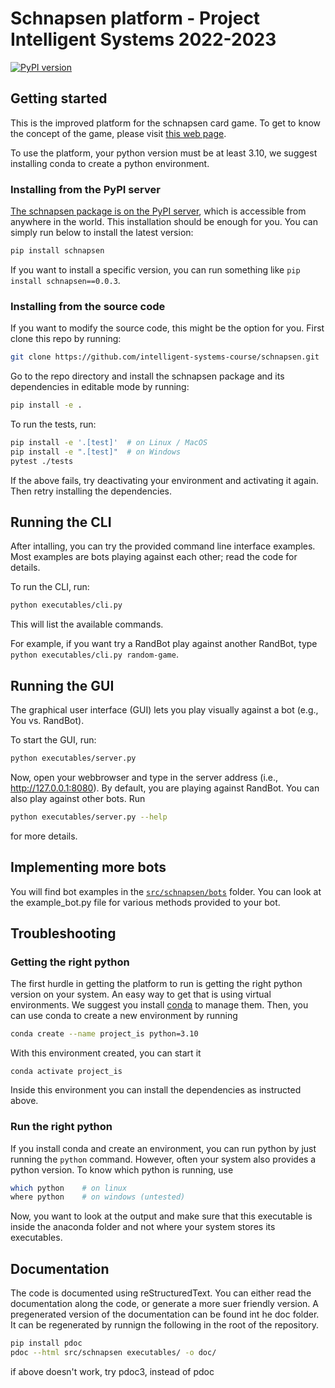 # Schnapsen platform - Project Intelligent Systems 2022-2023

[![PyPI version](https://badge.fury.io/py/schnapsen.svg)](https://badge.fury.io/py/schnapsen)

## Getting started

This is the improved platform for the schnapsen card game. To get to know the concept of the game, please visit
[this web page](https://www.pagat.com/marriage/schnaps.html).

To use the platform, your python version must be at least 3.10, we suggest installing conda to create a python environment.

### Installing from the PyPI server

[The schnapsen package is on the PyPI server](https://pypi.org/project/schnapsen/), which is accessible from anywhere in the world. This installation should be enough for you. You can simply run below to install the latest version:

```sh
pip install schnapsen
```

If you want to install a specific version, you can run something like `pip install schnapsen==0.0.3`.

### Installing from the source code

If you want to modify the source code, this might be the option for you.
First clone this repo by running:

```sh
git clone https://github.com/intelligent-systems-course/schnapsen.git
```

Go to the repo directory and install the schnapsen package and its dependencies in editable mode by running:

```sh
pip install -e .
```

To run the tests, run:

```sh
pip install -e '.[test]'  # on Linux / MacOS
pip install -e ".[test]"  # on Windows
pytest ./tests
```

If the above fails, try deactivating your environment and activating it again.
Then retry installing the dependencies.

## Running the CLI

After intalling, you can try the provided command line interface examples.
Most examples are bots playing against each other; read the code for details.

To run the CLI, run:

```sh
python executables/cli.py
```

This will list the available commands.

For example, if you want try a RandBot play against another RandBot, type
`python executables/cli.py random-game`.

## Running the GUI

The graphical user interface (GUI) lets you play visually against a bot (e.g., You vs. RandBot).

To start the GUI, run:

```sh
python executables/server.py
```

Now, open your webbrowser and type in the server address (i.e., http://127.0.0.1:8080).
By default, you are playing against RandBot. You can also play against other bots. Run

```sh
python executables/server.py --help
```

for more details.

## Implementing more bots

You will find bot examples in the [`src/schnapsen/bots`](./src/schnapsen/bots) folder.
You can look at the example_bot.py file for various methods provided to your bot.

## Troubleshooting

### Getting the right python

The first hurdle in getting the platform to run is getting the right python version on your system.
An easy way to get that is using virtual environments. We suggest you install [conda](https://docs.conda.io/projects/conda/en/latest/user-guide/install/index.html) to manage them.
Then, you can use conda to create a new environment by running

```sh
conda create --name project_is python=3.10
```

With this environment created, you can start it

```
conda activate project_is
```

Inside this environment you can install the dependencies as instructed above.

### Run the right python

If you install conda and create an environment, you can run python by just running the `python` command.
However, often your system also provides a python version.
To know which python is running, use

```sh
which python    # on linux
where python    # on windows (untested)
```

Now, you want to look at the output and make sure that this executable is inside the anaconda folder and not where your system stores its executables.

<!--

Most of the time, when you read Github python repo READMEs, they won't tell you how to do things in detail, but simply tell you things like run `python bar`, run `pip install foo`, etc. All of these imply that you are running things in an isolated python environment. Often times this is easily done by creating virtual environments (e.g., venv, conda, etc.), where you know exactly what `python`, `pip`, and other modules you are running. If you are not familiar with it and still want to proceed on your current machine, especially on Windows, below are some tips.

1. **Be super specific with your python binary.**

   Don't just run `python bar` but do more like `python3.10 bar`. If you just run `python bar`, it's hard to know which python binary file your system is running.

2. **Be super specific with the modules (e.g., pip, pytest).**

   Don't just run `pip install foo` but do more like `python3.10 -m pip install foo`. Again, if you just run `pip install foo`, we don't know exactly which `pip` your system will run. `python3.10 -m pip install foo` specifies that you want your `python3.10` to run the module (i.e., `-m`) `pip` to do something. The same goes for `python3.10 -m pytest ./tests`, instead of `pytest ./tests`.

Things can be messy if you have multiple python3.10 versions (e.g., `python3.10.1`, `python3.10.10`, etc.). Things can get even more messy when your python binary can't be run as `python3.10` but more like `py3.10` or something. Good luck!
-->

## Documentation

The code is documented using reStructuredText. You can either read the documentation along the code, or generate a more suer friendly version.
A pregenerated version of the documentation can be found int he doc folder. It can be regenerated by runnign the following in the root of the repository.

```bash
pip install pdoc
pdoc --html src/schnapsen executables/ -o doc/
```

if above doesn't work, try pdoc3, instead of pdoc
